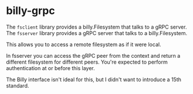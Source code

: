 # billy-grpc

The `fsclient` library provides a billy.Filesystem that talks to a gRPC server. The `fsserver` library provides a gRPC server that talks to a billy.Filesystem.

This allows you to access a remote filesystem as if it were local.

In fsserver you can access the gRPC peer from the context and return a different filesystem for different peers. You're expected to perform authentication at or before this layer.

The Billy interface isn't ideal for this, but I didn't want to introduce a 15th standard.

